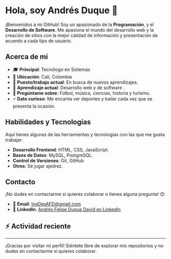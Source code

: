 # Hola, soy Andrés Duque 👋

¡Bienvenidos a mi GitHub! Soy un apasionado de la **Programación**, y el **Desarrollo de Software**. Me apasiona el mundo del desarrollo web y la creación de sitios con la mejor calidad de información y presentación de acuerdo a cada tipo de usuario.

## Acerca de mí

- 🎓 **Principal**: Tecnólogo en Sistemas
- 📍 **Ubicación**: Cali, Colombia
- 💼 **Puesto/trabajo actual**: En busca de nuevos aprendizajes.
- 🌱 **Aprendizaje actual**: Desarrollo web y de software .
- 💬 **Pregúntame sobre**: Fútbol, música, ciencias, historia y turismo.
- ⚡ **Dato curioso**: Me encanta ver deportes y bailar cada vez que se presenta la ocasión.

## Habilidades y Tecnologías

Aquí tienes algunas de las herramientas y tecnologías con las que me gusta trabajar:

- **Desarrollo Frontend**: HTML, CSS, JavaScript.  
- **Bases de Datos**: MySQL, PostgreSQL.
- **Control de Versiones**: Git, GitHub  
- **Otros**: Sé jugar ajedrez.

## Contacto

¡No dudes en contactarme si quieres colaborar o tienes alguna pregunta! 😊

- 📧 **Email**: [IngDevAFD@gmail.com](mailto:IngDevAFD@gmail.com)  
- 💼 **LinkedIn**: [Andrés Felipe Duque David en LinkedIn](https://www.linkedin.com/in/andresfelipeduquedavid202ab8288)


## :zap: Actividad reciente
<!--RECENT_ACTIVITY:start-->
<!--RECENT_ACTIVITY:end-->
<!--RECENT_ACTIVITY:last-update-->

---

¡Gracias por visitar mi perfil! Siéntete libre de explorar mis repositorios y no dudes en contactarme si quieres colaborar.
